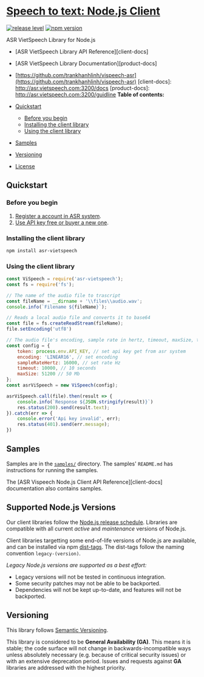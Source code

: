 # [Speech to text: Node.js Client](https://github.com/trankhanhlinh/vispeech-asr)

[![release level](https://img.shields.io/badge/release%20level-general%20availability%20%28GA%29-brightgreen.svg?style=flat)]()
[![npm version](https://img.shields.io/npm/v/@google-cloud/speech.svg)](https://www.npmjs.org/package/vispeech-asr)




ASR VietSpeech Library for Node.js


* [ASR VietSpeech Library API Reference][client-docs]
* [ASR VietSpeech Library Documentation][product-docs]
* [https://github.com/trankhanhlinh/vispeech-asr](https://github.com/trankhanhlinh/vispeech-asr)
[client-docs]: http://asr.vietspeech.com:3200/docs
[product-docs]: http://asr.vietspeech.com:3200/guidline
**Table of contents:**


* [Quickstart](#quickstart)
  * [Before you begin](#before-you-begin)
  * [Installing the client library](#installing-the-client-library)
  * [Using the client library](#using-the-client-library)
* [Samples](#samples)
* [Versioning](#versioning)
* [License](#license)

## Quickstart

### Before you begin

1.  [Register a account in ASR system][projects].
1.  [Use API key free or buyer a new one][enable_api].

[projects]: http://asr.vietspeech.com:3200/register
[enable_api]: http://asr.vietspeech.com:3200/customer
### Installing the client library

```bash
npm install asr-vietspeech
```


### Using the client library

```javascript
const ViSpeech = require('asr-vietspeech');
const fs = require('fs');

// The name of the audio file to trascript
const fileName = __dirname + '\\files\\audio.wav';
console.info(`Filename ${fileName}`);

// Reads a local audio file and converts it to base64
const file = fs.createReadStream(fileName);
file.setEncoding('utf8')

// The audio file's encoding, sample rate in hertz, timeout, maxSize, token
const config = {
    token: process.env.API_KEY, // set api key get from asr system 
    encoding: 'LINEAR16', // set encoding
    sampleRateHertz: 16000, // set rate Hz
    timeout: 10000, // 10 seconds
    maxSize: 51200 // 50 Mb
};
const asrViSpeech = new ViSpeech(config);

asrViSpeech.call(file).then(result => {
    console.info(`Response ${JSON.stringify(result)}`)
    res.status(200).send(result.text);
}).catch(err => {
    console.error('Api key invalid', err);
    res.status(401).send(err.message);
})
```



## Samples

Samples are in the [`samples/`](https://github.com/googleapis/nodejs-speech/tree/master/samples) directory. The samples' `README.md`
has instructions for running the samples.


The [ASR Vispeech Node.js Client API Reference][client-docs] documentation
also contains samples.

## Supported Node.js Versions

Our client libraries follow the [Node.js release schedule](https://nodejs.org/en/about/releases/).
Libraries are compatible with all current _active_ and _maintenance_ versions of
Node.js.

Client libraries targetting some end-of-life versions of Node.js are available, and
can be installed via npm [dist-tags](https://docs.npmjs.com/cli/dist-tag).
The dist-tags follow the naming convention `legacy-(version)`.

_Legacy Node.js versions are supported as a best effort:_

* Legacy versions will not be tested in continuous integration.
* Some security patches may not be able to be backported.
* Dependencies will not be kept up-to-date, and features will not be backported.

## Versioning

This library follows [Semantic Versioning](http://semver.org/).


This library is considered to be **General Availability (GA)**. This means it
is stable; the code surface will not change in backwards-incompatible ways
unless absolutely necessary (e.g. because of critical security issues) or with
an extensive deprecation period. Issues and requests against **GA** libraries
are addressed with the highest priority.